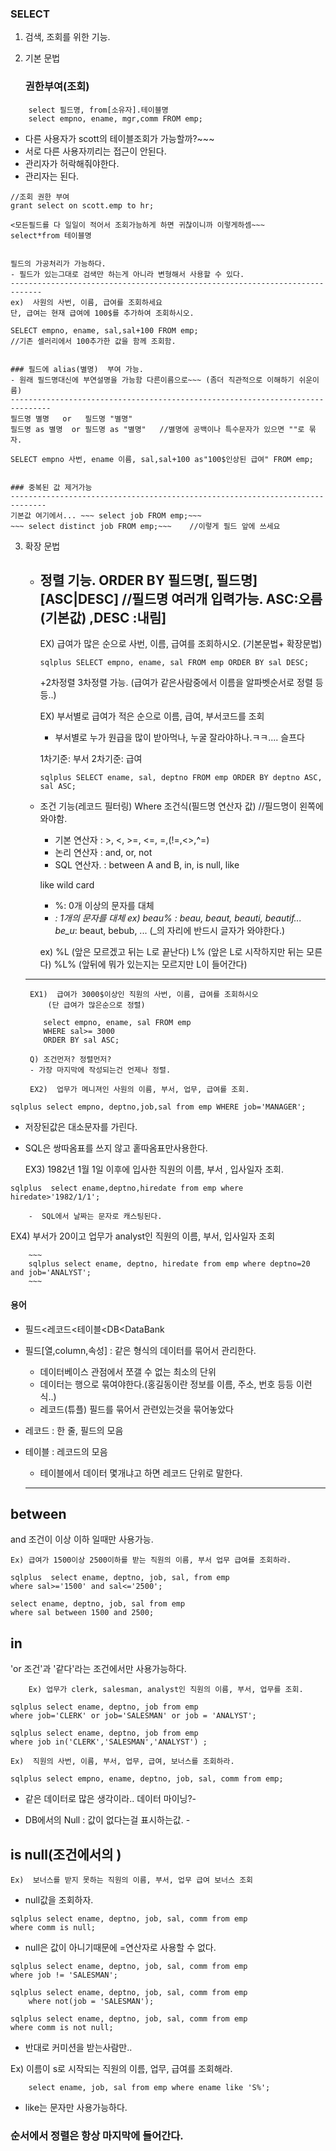 


### SELECT 
1) 검색, 조회를 위한 기능.
2) 기본 문법


    ### 권한부여(조회) 
~~~
    select 필드명, from[소유자].테이블명
    select empno, ename, mgr,comm FROM emp;
~~~ 
        
- 다른 사용자가 scott의 테이블조회가 가능할까?~~~ 
-  서로 다른 사용자끼리는 접근이 안된다.
-  관리자가 허락해줘야한다.
-  관리자는 된다.
~~~ 
//조회 권한 부여
grant select on scott.emp to hr;
~~~ 		
    

    <모든필드를 다 일일이 적어서 조회가능하게 하면 귀찮이니까 이렇게하셈~~~ 
    select*from 테이블명


    필드의 가공처리가 가능하다.
    - 필드가 있는그대로 검색만 하는게 아니라 변형해서 사용할 수 있다.
    -----------------------------------------------------------------------------
    ex)  사원의 사번, 이름, 급여를 조회하세요
    단, 급여는 현재 급여에 100$를 추가하여 조회하시오.

    SELECT empno, ename, sal,sal+100 FROM emp;
    //기존 셀러리에서 100추가한 값을 함께 조회함.


    ### 필드에 alias(별명)  부여 가능.
    - 원래 필드명대신에 부연설명을 가능함 다른이름으로~~~ (좀더 직관적으로 이해하기 쉬운이름) 
    -------------------------------------------------------------------------------
    필드명 별명   or   필드명 "별명"
    필드명 as 별명  or 필드명 as "별명"   //별명에 공백이나 특수문자가 있으면 ""로 묶자.

    SELECT empno 사번, ename 이름, sal,sal+100 as"100$인상된 급여" FROM emp;


    ### 중복된 값 제거가능
    ------------------------------------------------------------------------------
    기본값 여기에서... ~~~ select job FROM emp;~~~ 
    ~~~ select distinct job FROM emp;~~~ 	//이렇게 필드 앞에 쓰세요



3) 확장 문법

    - 정렬 기능.
        ORDER BY 필드명[, 필드명] [ASC|DESC]
        //필드명 여러개 입력가능. ASC:오름(기본값) ,DESC :내림]
        ------------------------------------------------------------------------
        EX)  급여가 많은 순으로 사번, 이름, 급여를 조회하시오.	(기본문법+ 확장문법) 
        ~~~ 
        sqlplus SELECT empno, ename, sal FROM emp ORDER BY sal DESC;
        ~~~ 
    
    
        +2차정렬 3차정렬 가능.
        (급여가 같은사람중에서 이름을 알파벳순서로 정렬 등등..) 

        EX)  부서별로 급여가 적은 순으로 이름, 급여, 부서코드를 조회
        - 부서별로 누가 원급을 많이 받아먹나, 누굴 잘라야하나.ㅋㅋ.... 슬프다

        1차기준: 부서
        2차기준: 급여

        ~~~ 
        sqlplus SELECT ename, sal, deptno FROM emp ORDER BY deptno ASC, sal ASC;
        ~~~ 



    - 조건 기능(레코드 필터링) 
        Where 조건식(필드명 연산자 값)  //필드명이 왼쪽에 와야함.
        - 기본 연산자 : >, <, >=, <=, =,(!=,<>,^=) 
        - 논리 연산자 : and, or, not
        - SQL 연산자. : between A and B, in, is null, like

        like wild card
        - %: 0개 이상의 문자를 대체
        - _: 1개의 문자를 대체
        ex)  beau% : beau, beaut, beauti, beautif...
            be_u_: beaut, bebub, ...
            (_의 자리에 반드시 글자가 와야한다.) 

        ex)  %L	(앞은 모르겠고 뒤는 L로 끝난다) 
            L%	(앞은 L로 시작하지만 뒤는 모른다) 
            %L%	(앞뒤에 뭐가 있는지는 모르지만 L이 들어간다) 

    --------
        EX1)  급여가 3000$이상인 직원의 사번, 이름, 급여를 조회하시오
            (단 급여가 많은순으로 정렬) 
    
    ~~~ 
        select empno, ename, sal FROM emp 
        WHERE sal>= 3000 
        ORDER BY sal ASC;
    ~~~ 

        Q) 조건먼저? 정렬먼저?
        - 가장 마지막에 작성되는건 언제나 정렬.
        
        EX2)  업무가 메니져인 사원의 이름, 부서, 업무, 급여를 조회.

~~~ 
sqlplus select empno, deptno,job,sal from emp WHERE job='MANAGER';
~~~ 
- 저장된값은 대소문자를 가린다.
- SQL은 쌍따옴표를 쓰지 않고 홑따옴표만사용한다.



    EX3)  1982년 1월 1일 이후에 입사한 직원의 이름, 부서 , 입사일자 조회.
~~~ 
sqlplus  select ename,deptno,hiredate from emp where hiredate>'1982/1/1';
~~~ 
        -  SQL에서 날짜는 문자로 캐스팅된다.
    

EX4)  부서가 20이고 업무가 analyst인 직원의 이름, 부서, 입사일자 조회

        ~~~  
        sqlplus select ename, deptno, hiredate from emp where deptno=20 and job='ANALYST'; 
        ~~~ 




#### 용어
- 필드<레코드<테이블<DB<DataBank

- 필드[열,column,속성] : 같은 형식의 데이터를 묶어서 관리한다.
    - 데이터베이스 관점에서 쪼갤 수 없는 최소의 단위
    - 데이터는 행으로 묶여야한다.(홍길동이란 정보를 이름, 주소, 번호 등등 이런식..) 
    - 레코드(튜플)  필드를 묶어서 관련있는것을 묶어놓았다
    
- 레코드 : 한 줄, 필드의 모음
- 테이블 : 레코드의 모음
    - 테이블에서 데이터 몇개냐고 하면 레코드 단위로 말한다.


    ----------------------------------------------------------------------------

## between
and 조건이 이상 이하 일때만 사용가능.

    Ex) 급여가 1500이상 2500이하를 받는 직원의 이름, 부서 업무 급여를 조회하라.
~~~ 
sqlplus  select ename, deptno, job, sal, from emp 
where sal>='1500' and sal<='2500'; 
~~~ 

~~~ 
select ename, deptno, job, sal from emp
where sal between 1500 and 2500;
~~~ 


    

## in
'or 조건'과 '같다'라는 조건에서만 사용가능하다.

        Ex) 업무가 clerk, salesman, analyst인 직원의 이름, 부서, 업무를 조회.
    
~~~ 
sqlplus select ename, deptno, job from emp 
where job='CLERK' or job='SALESMAN' or job = 'ANALYST'; 

sqlplus select ename, deptno, job from emp 
where job in('CLERK','SALESMAN','ANALYST') ;
~~~ 


    Ex)  직원의 사번, 이름, 부서, 업무, 급여, 보너스를 조회하라.
~~~ 
sqlplus select empno, ename, deptno, job, sal, comm from emp;  
~~~ 

- 같은 데이터로 많은 생각이라.. 데이터 마이닝?-

- DB에서의 Null : 값이 없다는걸 표시하는값. - 


##  is null(조건에서의 ) 
    Ex)  보너스를 받지 못하는 직원의 이름, 부서, 업무 급여 보너스 조회
- null값을 조회하자.

~~~  
sqlplus select ename, deptno, job, sal, comm from emp  
where comm is null; 
~~~ 
- null은 값이 아니기때문에 =연산자로 사용할 수 없다.
~~~ 
sqlplus select ename, deptno, job, sal, comm from emp  
where job != 'SALESMAN';

sqlplus select ename, deptno, job, sal, comm from emp 
    where not(job = 'SALESMAN');

sqlplus select ename, deptno, job, sal, comm from emp  
where comm is not null;
~~~ 

-  반대로 커미션을 받는사람만..

    
Ex)  이름이 s로 시작되는 직원의 이름, 업무, 급여를 조회해라.
~~~ 
    select ename, job, sal from emp where ename like 'S%';  
~~~ 
- like는 문자만 사용가능하다.







### 순서에서 정렬은 항상 마지막에 들어간다.
